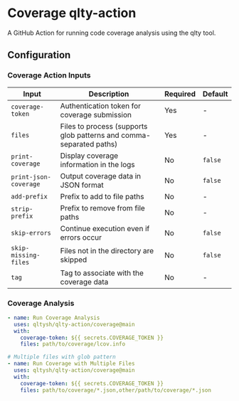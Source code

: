 # Coverage qlty-action

A GitHub Action for running code coverage analysis using the qlty tool.

## Configuration

### Coverage Action Inputs

| Input | Description | Required | Default |
|-------|-------------|----------|---------|
| `coverage-token` | Authentication token for coverage submission | Yes | - |
| `files` | Files to process (supports glob patterns and comma-separated paths) | Yes | - |
| `print-coverage` | Display coverage information in the logs | No | `false` |
| `print-json-coverage` | Output coverage data in JSON format | No | `false` |
| `add-prefix` | Prefix to add to file paths | No | - |
| `strip-prefix` | Prefix to remove from file paths | No | - |
| `skip-errors` | Continue execution even if errors occur | No | `false` |
| `skip-missing-files` | Files not in the directory are skipped | No | `false` |
| `tag` | Tag to associate with the coverage data | No | - |

### Coverage Analysis

```yaml
- name: Run Coverage Analysis
  uses: qltysh/qlty-action/coverage@main
  with:
    coverage-token: ${{ secrets.COVERAGE_TOKEN }}
    files: path/to/coverage/lcov.info

# Multiple files with glob pattern
- name: Run Coverage with Multiple Files
  uses: qltysh/qlty-action/coverage@main
  with:
    coverage-token: ${{ secrets.COVERAGE_TOKEN }}
    files: path/to/coverage/*.json,other/path/to/coverage/*.json
```
